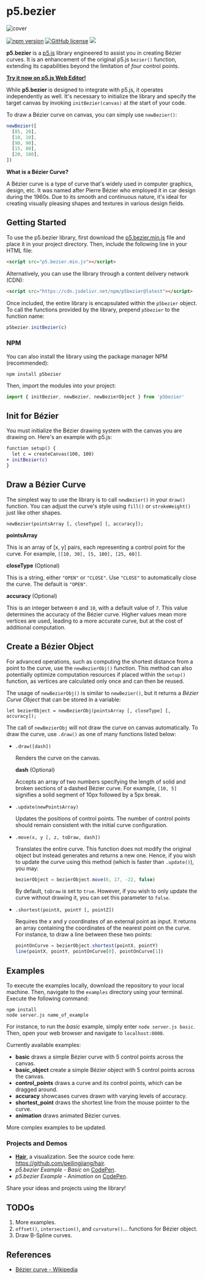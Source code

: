 # p5.bezier

![cover](img/cover.jpg)

[![npm version](https://img.shields.io/npm/v/p5bezier.svg?style=flat-square)](https://npmjs.org/package/p5bezier)
[![GitHub license](https://img.shields.io/github/license/peilingjiang/p5.bezier?style=flat-square)](https://github.com/peilingjiang/p5.bezier/blob/main/LICENSE)
[![](https://data.jsdelivr.com/v1/package/npm/p5bezier/badge)](https://www.jsdelivr.com/package/npm/p5bezier)

**p5.bezier** is a [p5.js](https://p5js.org) library engineered to assist you in creating Bézier curves. It is an enhancement of the original p5.js `bezier()` function, extending its capabilities beyond the limitation of _four_ control points.

<!-- [**Try it now on p5.js Web Editor!**](https://editor.p5js.org/peilingjiang/sketches/7Z2pRG-TB) -->

[**Try it now on p5.js Web Editor!**](https://editor.p5js.org/peilingjiang/sketches/mVXzWEJbT)

While **p5.bezier** is designed to integrate with p5.js, it operates independently as well. It's necessary to initialize the library and specify the target canvas by invoking `initBezier(canvas)` at the start of your code.

To draw a Bézier curve on canvas, you can simply use `newBezier()`:

```js
newBezier([
  [85, 20],
  [10, 10],
  [90, 90],
  [15, 80],
  [20, 100],
])
```

**What is a Bézier Curve?**

A Bézier curve is a type of curve that's widely used in computer graphics, design, etc. It was named after Pierre Bézier who employed it in car design during the 1960s. Due to its smooth and continuous nature, it's ideal for creating visually pleasing shapes and textures in various design fields.

## Getting Started

To use the p5.bezier library, first download the [p5.bezier.min.js](https://raw.githubusercontent.com/peilingjiang/p5.bezier/main/lib/p5.bezier.min.js) file and place it in your project directory. Then, include the following line in your HTML file:

```HTML
<script src="p5.bezier.min.js"></script>
```

Alternatively, you can use the library through a content delivery network (CDN):

```HTML
<script src="https://cdn.jsdelivr.net/npm/p5bezier@latest"></script>
```

Once included, the entire library is encapsulated within the `p5bezier` object. To call the functions provided by the library, prepend `p5bezier` to the function name:

```js
p5bezier.initBezier(c)
```

### NPM

You can also install the library using the package manager NPM (recommended):

```
npm install p5bezier
```

Then, import the modules into your project:

```js
import { initBezier, newBezier, newBezierObject } from 'p5bezier'
```

## Init for Bézier

You must initialize the Bézier drawing system with the canvas you are drawing on. Here's an example with p5.js:

```diff
function setup() {
  let c = createCanvas(100, 100)
+ initBezier(c)
}
```

## Draw a Bézier Curve

The simplest way to use the library is to call `newBezier()` in your `draw()` function. You can adjust the curve's style using `fill()` or `strokeWeight()` just like other shapes.

```
newBezier(pointsArray [, closeType] [, accuracy]);
```

**pointsArray**

This is an array of [x, y] pairs, each representing a control point for the curve. For example, `[[10, 30], [5, 100], [25, 60]]`.

**closeType** (Optional)

This is a string, either `"OPEN"` or `"CLOSE"`. Use `"CLOSE"` to automatically close the curve. The default is `"OPEN"`.

**accuracy** (Optional)

This is an integer between `0` and `10`, with a default value of `7`. This value determines the accuracy of the Bézier curve. Higher values mean more vertices are used, leading to a more accurate curve, but at the cost of additional computation.

## Create a Bézier Object

For advanced operations, such as computing the shortest distance from a point to the curve, use the `newBezierObj()` function. This method can also potentially optimize computation resources if placed within the `setup()` function, as vertices are calculated only once and can then be reused.

The usage of `newBezierObj()` is similar to `newBezier()`, but it returns a _Bézier Curve Object_ that can be stored in a variable:

```
let bezierObject = newBezierObj(pointsArray [, closeType] [, accuracy]);
```

The call of `newBezierObj` will not draw the curve on canvas automatically. To draw the curve, use `.draw()` as one of many functions listed below:

- `.draw([dash])`

  Renders the curve on the canvas.

  **dash** (Optional)

  Accepts an array of two numbers specifying the length of solid and broken sections of a dashed Bézier curve. For example, `[10, 5]` signifies a solid segment of 10px followed by a 5px break.

- `.update(newPointsArray)`

  Updates the positions of control points. The number of control points should remain consistent with the initial curve configuration.

- `.move(x, y [, z, toDraw, dash])`

  Translates the entire curve. This function does not modify the original object but instead generates and returns a new one. Hence, if you wish to update the curve using this method (which is faster than `.update()`), you may:

  ```js
  bezierObject = bezierObject.move(6, 17, -22, false)
  ```

  By default, `toDraw` is set to `true`. However, if you wish to only update the curve without drawing it, you can set this parameter to `false`.

- `.shortest(pointX, pointY [, pointZ])`

  Requires the _x_ and _y_ coordinates of an external point as input. It returns an array containing the coordinates of the nearest point on the curve. For instance, to draw a line between these two points:

  ```js
  pointOnCurve = bezierObject.shortest(pointX, pointY)
  line(pointX, pointY, pointOnCurve[0], pointOnCurve[1])
  ```

## Examples

To execute the examples locally, download the repository to your local machine. Then, navigate to the `examples` directory using your terminal. Execute the following command:

```
npm install
node server.js name_of_example
```

For instance, to run the _basic_ example, simply enter `node server.js basic`. Then, open your web browser and navigate to `localhost:8000`.

Currently available examples:

- **basic** draws a simple Bézier curve with 5 control points across the canvas.
- **basic_object** create a simple Bézier object with 5 control points across the canvas.
- **control_points** draws a curve and its control points, which can be dragged around.
- **accuracy** showcases curves drawn with varying levels of accuracy.
- **shortest_point** draws the shortest line from the mouse pointer to the curve.
- **animation** draws animated Bézier curves.

More complex examples to be updated.

### Projects and Demos

- [**Hair**](https://no-loss.netlify.app/), a visualization. See the source code here: https://github.com/peilingjiang/hair.
- _p5.bezier Example - Basic_ on [CodePen](https://codepen.io/peilingjiang/pen/ZEOLVPx).
- _p5.bezier Example - Animation_ on [CodePen](https://codepen.io/peilingjiang/pen/eYMRJax).

Share your ideas and projects using the library!

## TODOs

1. More examples.
2. `offset()`, `intersection()`, and `curvature()`... functions for Bézier object.
3. Draw B-Spline curves.

## References

- [Bézier curve - Wikipedia](https://en.wikipedia.org/wiki/B%C3%A9zier_curve)
